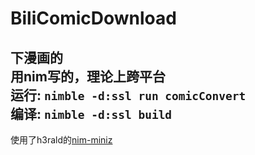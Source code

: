 # BiliComicDownload  
下漫画的  
用nim写的，理论上跨平台  
运行: `nimble -d:ssl run comicConvert`  
编译: `nimble -d:ssl build`  
---
使用了h3rald的[nim-miniz](https://github.com/h3rald/nim-miniz)
